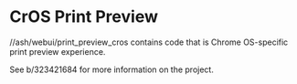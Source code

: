 # CrOS Print Preview

//ash/webui/print_preview_cros contains code that is Chrome OS-specific print
preview experience.

See b/323421684 for more information on the project.